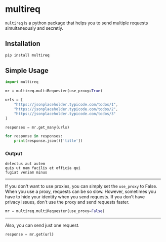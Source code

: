 # multireq
`multireq` is a python package that helps you to send multiple requests simultaneously and secretly.

## Installation
``` python
pip install multireq
```

## Simple Usage

```python
import multireq

mr = multireq.multiRequester(use_proxy=True)

urls = [
    "https://jsonplaceholder.typicode.com/todos/1",
    "https://jsonplaceholder.typicode.com/todos/2",
    "https://jsonplaceholder.typicode.com/todos/3"
]

responses = mr.get_many(urls)

for response in responses:
    print(response.json()['title'])

```
### Output
```
delectus aut autem
quis ut nam facilis et officia qui
fugiat veniam minus
```
<hr>

If you don't want to use proxies, you can simply set the `use_proxy`  to False. When you use a proxy, requests can be so slow. However, sometimes you have to hide your identity when you send requests. If you don't have privacy issues, don't use the proxy and send requests faster.
```python
mr = multireq.multiRequester(use_proxy=False)
```
<hr>

Also, you can send just one request.
```python
response = mr.get(url)
```